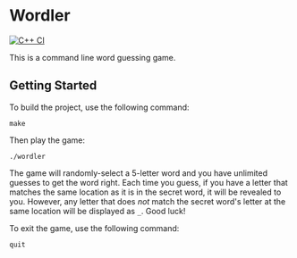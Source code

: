 # Wordler
[![C++ CI](https://github.com/jmmoran-us/Wordler/actions/workflows/actions.yml/badge.svg)](https://github.com/jmmoran-us/Worder/actions/workflows/actions.yml)

This is a command line word guessing game.

## Getting Started

To build the project, use the following command:

```
make
```

Then play the game:

```
./wordler
```

The game will randomly-select a 5-letter word and you have unlimited guesses to get the word right. Each time you guess, if you have a letter that matches the same location as it is in the secret word, it will be revealed to you. However, any letter that does *not* match the secret word's letter at the same location will be displayed as `_`. Good luck!

To exit the game, use the following command:
```
quit
```
